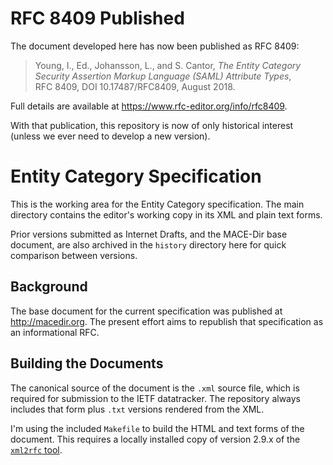 # RFC 8409 Published

The document developed here has now been published as RFC 8409:

>Young, I., Ed., Johansson, L., and S. Cantor, *The Entity Category Security
>Assertion Markup Language (SAML) Attribute Types*, RFC&nbsp;8409,
>DOI&nbsp;10.17487/RFC8409, August&nbsp;2018.

Full details are available at <https://www.rfc-editor.org/info/rfc8409>.

With that publication, this repository is now of only historical interest
(unless we ever need to develop a new version).

# Entity Category Specification

This is the working area for the Entity Category specification.
The main directory contains the editor's working copy in its XML
and plain text forms.

Prior versions submitted as Internet Drafts, and the MACE-Dir base document, are
also archived in the `history` directory here for quick comparison between
versions.

## Background

The base document for the current specification was published at <http://macedir.org>.
The present effort aims to republish that specification as an informational RFC.

## Building the Documents

The canonical source of the document is the `.xml` source file, which is
required for submission to the IETF datatracker.
The repository always includes that form plus `.txt` versions rendered from the
XML.

I'm using the included `Makefile` to build the HTML and text forms of the
document.  This requires a locally installed copy of version 2.9.x of the
[`xml2rfc` tool](https://pypi.python.org/pypi/xml2rfc/).
